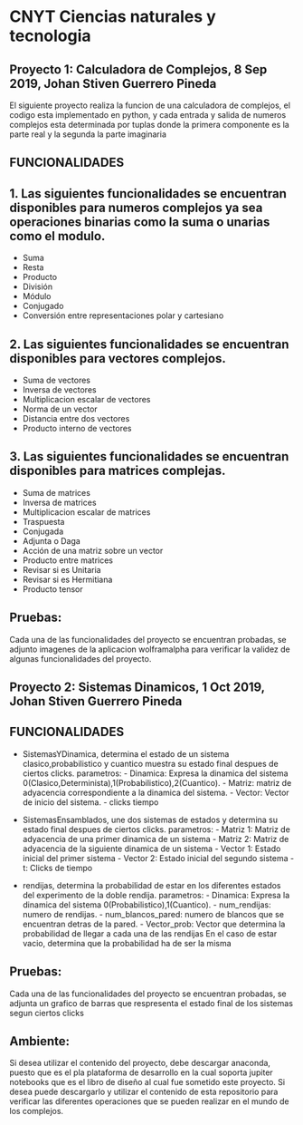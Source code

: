 # CNYT Ciencias naturales y tecnologia
## Proyecto 1: Calculadora de Complejos, 8 Sep 2019, Johan Stiven Guerrero Pineda

El siguiente proyecto realiza la funcion de una calculadora de complejos, el codigo esta implementado en python, y cada entrada y salida de numeros complejos esta determinada por tuplas donde la primera componente es la parte real y la segunda la parte imaginaria

## FUNCIONALIDADES
## 1. Las siguientes funcionalidades se encuentran disponibles para numeros complejos ya sea operaciones binarias como la suma  o unarias como el modulo.

- Suma
- Resta
- Producto
- División
- Módulo
- Conjugado
- Conversión entre representaciones polar y cartesiano

## 2. Las siguientes funcionalidades se encuentran disponibles para vectores complejos.
- Suma de vectores
- Inversa de vectores
- Multiplicacion escalar de vectores
- Norma de un vector
- Distancia entre dos vectores
- Producto interno de vectores

## 3. Las siguientes funcionalidades se encuentran disponibles para matrices complejas.
- Suma de matrices
- Inversa de matrices
- Multiplicacion escalar de matrices
- Traspuesta
- Conjugada
- Adjunta o Daga
- Acción de una matriz sobre un vector
- Producto entre matrices
- Revisar si es Unitaria
- Revisar si es Hermitiana
- Producto tensor

## Pruebas: 
Cada una de las funcionalidades del proyecto se encuentran probadas, se adjunto imagenes de la aplicacion wolframalpha para verificar la validez de algunas funcionalidades del proyecto.


## Proyecto 2: Sistemas Dinamicos, 1 Oct 2019, Johan Stiven Guerrero Pineda
## FUNCIONALIDADES
- SistemasYDinamica, determina el estado de un sistema clasico,probabilistico y cuantico muestra su estado final despues de ciertos                           clicks.
                        parametros:  - Dinamica: Expresa la dinamica del sistema 0(Clasico,Determinista),1(Probabilistico),2(Cuantico).
                                     - Matriz: matriz de adyacencia correspondiente a la dinamica del sistema.
                                     - Vector: Vector de inicio del sistema.
                                     - clicks tiempo
                                     
- SistemasEnsamblados, une dos sistemas de estados y determina su estado final despues de ciertos clicks.
                          parametros: - Matriz 1: Matriz de adyacencia de una primer dinamica de un sistema 
                                      - Matriz 2: Matriz de adyacencia de la siguiente dinamica de un sistema 
                                      - Vector 1: Estado inicial del primer sistema
                                      - Vector 2: Estado inicial del segundo sistema
                                      - t: Clicks de tiempo

- rendijas, determina la probabilidad de estar en los diferentes estados del experimento de la doble rendija.
                parametros: - Dinamica: Expresa la dinamica del sistema 0(Probabilistico),1(Cuantico).
                            - num_rendijas: numero de rendijas.
                            - num_blancos_pared: numero de blancos que se encuentran detras de la pared.
                            - Vector_prob: Vector que determina la probabilidad de llegar a cada una de las rendijas
                                            En el caso de estar vacio, determina que la probabilidad ha de ser la misma

## Pruebas: 
Cada una de las funcionalidades del proyecto se encuentran probadas, se adjunta un grafico de barras que respresenta el estado final de los sistemas segun ciertos clicks

## Ambiente:
Si desea utilizar el contenido del proyecto, debe descargar anaconda, puesto que es el pla plataforma de desarrollo en la cual soporta jupiter notebooks que es el libro de diseño al cual fue sometido este proyecto. Si desea puede descargarlo y utilizar el contenido de esta repositorio para verificar las diferentes operaciones que se pueden realizar en el mundo de los complejos.
